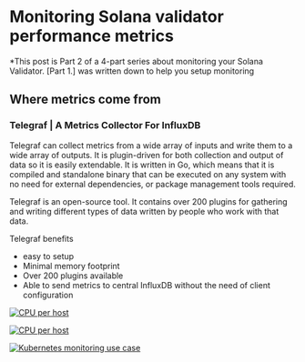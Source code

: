 # Monitoring Solana validator performance metrics
*This post is Part 2 of a 4-part series about monitoring your Solana Validator. [Part 1.] was written down to help you setup monitoring

## Where metrics come from

### Telegraf | A Metrics Collector For InfluxDB

Telegraf can collect metrics from a wide array of inputs and write them to a wide array of outputs. It is plugin-driven for both collection and output of data so it is easily extendable. It is written in Go, which means that it is compiled and standalone binary that can be executed on any system with no need for external dependencies, or package management tools required.

Telegraf is an open-source tool. It contains over 200 plugins for gathering and writing different types of data written by people who work with that data.

Telegraf benefits
- easy to setup
- Minimal memory footprint
- Over 200 plugins available
- Able to send metrics to central InfluxDB without the need of client configuration


[![CPU per host](https://stakeconomy.com/wp-content/uploads/2021/01/telegraf-influxdb.png)](https://stakeconomy.com/wp-content/uploads/2021/01/telegraf-influxdb.png)

[![CPU per host](https://don08600y3gfm.cloudfront.net/ps3b/blog/images/2016-11-kubernetes/2/hosts-full-cpu.png)](https://don08600y3gfm.cloudfront.net/ps3b/blog/images/2016-11-kubernetes/2/hosts-full-cpu.png)

[![Kubernetes monitoring use case](https://don08600y3gfm.cloudfront.net/ps3b/blog/images/2016-11-kubernetes/2/k8s-use-case.png)](https://don08600y3gfm.cloudfront.net/ps3b/blog/images/2016-11-kubernetes/2/k8s-use-case.png)
